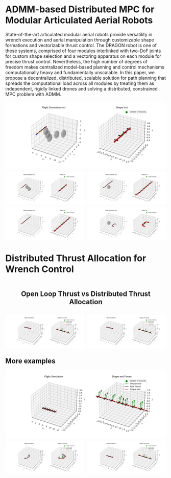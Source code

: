 # ADMM-based Distributed MPC for Modular Articulated Aerial Robots

State-of-the-art articulated modular aerial robots provide versatility in wrench execution and aerial manipulation through customizable shape formations and vectorizable thrust control. The DRAGON robot is one of these systems, comprised of four modules interlinked with two-DoF joints for custom shape selection and a vectoring apparatus on each module for precise thrust control. Nevertheless, the high number of degrees of freedom makes centralized model-based planning and control mechanisms computationally heavy and fundamentally unscalable. In this paper, we propose a decentralized, distributed, scalable solution for path planning that spreads the computational load across all modules by treating them as independent, rigidly linked drones and solving a distributed, constrained MPC problem with ADMM.

<div style="display: flex; flex-wrap: wrap; gap: 10px;">
  <img src="saves/snake_5_long_simulation.gif" width="100%"/>
  <img src="saves/ushape_two_obs_simulation.gif" width="49%"/>
  <img src="saves/line_9_simulation.gif" width="49%"/>
  <img src="saves/ushape_9_no_simulation.gif" width="49%"/>
  <img src="saves/ushape_5_REV_simulation.gif" width="49%"/>
</div>

# Distributed Thrust Allocation for Wrench Control


<div style="display: flex; flex-wrap: wrap; gap: 10px;">
  <div style="width: 100%; text-align:center">
  <h2>Open Loop Thrust vs Distributed Thrust Allocation</h2>
  </div>
  <img src="saves/no_control_wrench.gif" width="49%"/>
  <img src="saves/forward_snake_wrench.gif" width="49%"/>
</div>

## More examples
<div style="display: flex; flex-wrap: wrap; gap: 10px;">
  <img src="saves/long_snake_wrench.gif" width="100%"/>
  <img src="saves/hover_ushape_wrench.gif" width="49%"/>
  <img src="saves/turn_line_wrench.gif" width="49%"/>
</div>
